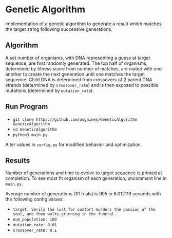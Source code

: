 # Genetic Algorithm

Implementation of a genetic algorithm to generate a result which matches the target string following successive generations. 

## Algorithm

A set number of organisms, with DNA representing a guess at target sequence, are first randomly generated. The top half of organisms, determined by fitness score from number of matches, are mated with one another to create the next generation until one matches the target sequence. Child DNA is determined from crossovers of 2 parent DNA strands (determined by `crossover_rate`) and is then exposed to possible mutations (determined by `mutation_rate`).

## Run Program

- `git clone https://github.com/asgaines/GeneticAlgorithm GeneticAlgorithm`
- `cd GeneticAlgorithm`
- `python3 main.py`

Alter values in `config.py` for modified behavior and optimization.

## Results

Number of generations and time to evolve to target sequence is printed at completion. To see most fit organism of each generation, uncomment line in `main.py`.

Average number of generations (10 trials) is 995 in 6.012119 seconds with the following config values:
- `target: Verily the lust for comfort murders the passion of the soul, and then walks grinning in the funeral.`
- `num_population: 100`
- `mutation_rate: 0.01`
- `crossover_rate: 0.1`

